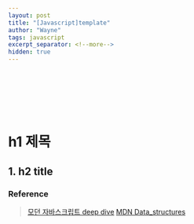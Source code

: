 ```yaml
---
layout: post
title: "[Javascript]template"
author: "Wayne"
tags: javascript
excerpt_separator: <!--more-->
hidden: true
---
```


<span style="color:rgba(0,0,0,0)">카테고리 설명</span>

<!--more-->

<br/><br/><br/>

# h1 제목

## 1. h2 title

### Reference

> [모던 자바스크립트 deep dive](https://wikibook.co.kr/mjs/)
> [MDN Data_structures](https://developer.mozilla.org/ko/docs/Web/JavaScript/Data_structures)

